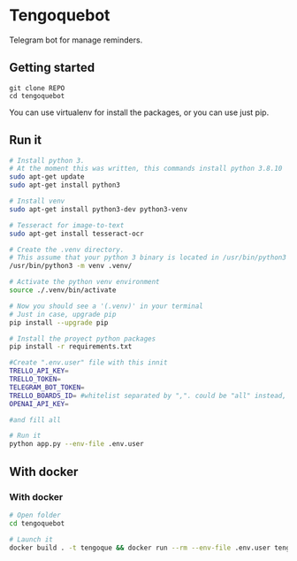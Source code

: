 # Tengoquebot
Telegram bot for manage reminders.

## Getting started
```
git clone REPO
cd tengoquebot

```

You can use virtualenv for install the packages, or you can use just pip.

## Run it

```bash
# Install python 3.
# At the moment this was written, this commands install python 3.8.10
sudo apt-get update
sudo apt-get install python3

# Install venv
sudo apt-get install python3-dev python3-venv

# Tesseract for image-to-text
sudo apt-get install tesseract-ocr

# Create the .venv directory.
# This assume that your python 3 binary is located in /usr/bin/python3
/usr/bin/python3 -m venv .venv/

# Activate the python venv environment
source ./.venv/bin/activate

# Now you should see a '(.venv)' in your terminal
# Just in case, upgrade pip
pip install --upgrade pip

# Install the proyect python packages
pip install -r requirements.txt

#Create ".env.user" file with this innit
TRELLO_API_KEY=
TRELLO_TOKEN=
TELEGRAM_BOT_TOKEN=
TRELLO_BOARDS_ID= #whitelist separated by ",". could be "all" instead, please, make sure your newly added board hasn't been used by this bot in the past
OPENAI_API_KEY=

#and fill all

# Run it
python app.py --env-file .env.user
```

## With docker

### With docker

```bash
# Open folder
cd tengoquebot

# Launch it
docker build . -t tengoque && docker run --rm --env-file .env.user tengoque
```
